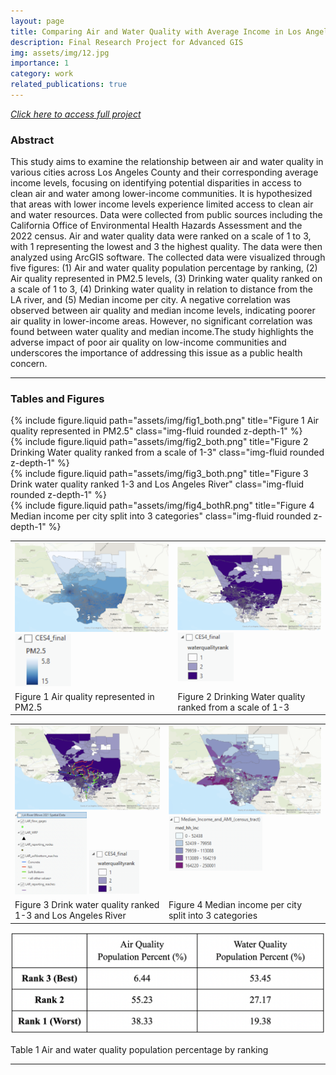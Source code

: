 ```yaml
---
layout: page
title: Comparing Air and Water Quality with Average Income in Los Angeles County
description: Final Research Project for Advanced GIS 
img: assets/img/12.jpg
importance: 1
category: work
related_publications: true
---
```


[*Click here to access full project*
](https://github.com/leilaghazvini/leilaghazvini.github.io/blob/master/assets/pdf/Project%20envs%20196%20.pdf)
### Abstract

This study aims to examine the relationship between air and water quality in various cities across Los Angeles County and their corresponding average income levels, focusing on identifying potential disparities in access to clean air and water among lower-income communities. It is hypothesized that areas with lower income levels experience limited access to clean air and water resources. Data were collected from public sources including the California Office of Environmental Health Hazards Assessment and the 2022 census. Air and water quality data were ranked on a scale of 1 to 3, with 1 representing the lowest and 3 the highest quality. The data were then analyzed using ArcGIS software. The collected data were visualized through five figures: (1) Air and water quality population percentage by ranking, (2) Air quality represented in PM2.5 levels, (3) Drinking water quality ranked on a scale of 1 to 3, (4) Drinking water quality in relation to distance from the LA river, and (5) Median income per city. A negative correlation was observed between air quality and median income levels, indicating poorer air quality in lower-income areas. However, no significant correlation was found between water quality and median income.The study highlights the adverse impact of poor air quality on low-income communities and underscores the importance of addressing this issue as a public health concern.

 ---
 
### Tables and Figures

<div class="row justify-content-sm-center">
  <div class="col-sm-4 mt-3 mt-md-0">
    {% include figure.liquid path="assets/img/fig1_both.png" title="Figure 1 Air quality represented in PM2.5" class="img-fluid rounded z-depth-1" %}
   </div>
  <div class="col-sm-4 mt-3 mt-md-0">
    {% include figure.liquid path="assets/img/fig2_both.png" title="Figure 2 Drinking Water quality ranked from a scale of 1-3" class="img-fluid rounded z-depth-1" %}
  </div>
</div>

<div class="row justify-content-sm-center">
  <div class="col-sm-4 mt-3 mt-md-0">
    {% include figure.liquid path="assets/img/fig3_both.png" title="Figure 3 Drink water quality ranked 1-3 and Los Angeles River" class="img-fluid rounded z-depth-1" %}
   </div>
  <div class="col-sm-4 mt-3 mt-md-0">
    {% include figure.liquid path="assets/img/fig4_bothR.png" title="Figure 4 Median income per city split into 3 categories" class="img-fluid rounded z-depth-1" %}
  </div>
</div>


<table width="100%">
  <tr>
      <td><img width="500" alt="Figure 1 Air quality represented in PM2.5" src="/assets/img/fig_1.png">
  <img width="90" alt="Figure 1 Air quality represented in PM2.5" src="/assets/img/fig_1b.png"></td>
  <td><img width="500" alt="Figure 2 Drinking Water quality ranked from a scale of 1-3" src="/assets/img/fig_2.png">
  <img width="90" alt="Figure 2 Drinking Water quality ranked from a scale of 1-3" src="/assets/img/fig_2b.png"></td>
  </tr>
  <tr>
    <td align="left">Figure 1 Air quality represented in PM2.5
</td>
    <td align="left">Figure 2 Drinking Water quality ranked from a scale of 1-3
</td>
  </tr>
</table>


<table width="100%">
  <tr>
    <td>
      <img width="500" alt="Figure 3 Drink water quality ranked 1-3 and Los Angeles River" src="/assets/img/fig_3.png">
      <img width="115" alt="Figure 3 Drink water quality ranked 1-3 and Los Angeles River" src="/assets/img/fig_3b.png">
      <img width="80" alt="Figure 3 Drink water quality ranked 1-3 and Los Angeles River" src="/assets/img/fig_3c.png">
    </td>
     <td valign="top">
      <img width="550" alt="Figure 4 Median income per city split into 3 categories" src="/assets/img/fig_4.png">
      <img width="150" alt="Figure 4 Median income per city split into 3 categories" src="/assets/img/fig_4b.png">
    </td>
  </tr>
  <tr>
    <td align="left">Figure 3 Drink water quality ranked 1-3 and Los Angeles River</td>
    <td align="left">Figure 4 Median income per city split into 3 categories</td>
  </tr>
</table><img width="600" alt="image" src="/assets/img/table.png">

Table 1 Air and water quality population percentage by ranking


---
